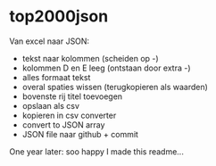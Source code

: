 # top2000json

Van excel naar JSON:
- tekst naar kolommen (scheiden op -)
- kolommen D en E leeg (ontstaan door extra -)
- alles formaat tekst
- overal spaties wissen (terugkopieren als waarden)
- bovenste rij titel toevoegen
- opslaan als csv
- kopieren in csv converter
- convert to JSON array
- JSON file naar github + commit

One year later: soo happy I made this readme...
